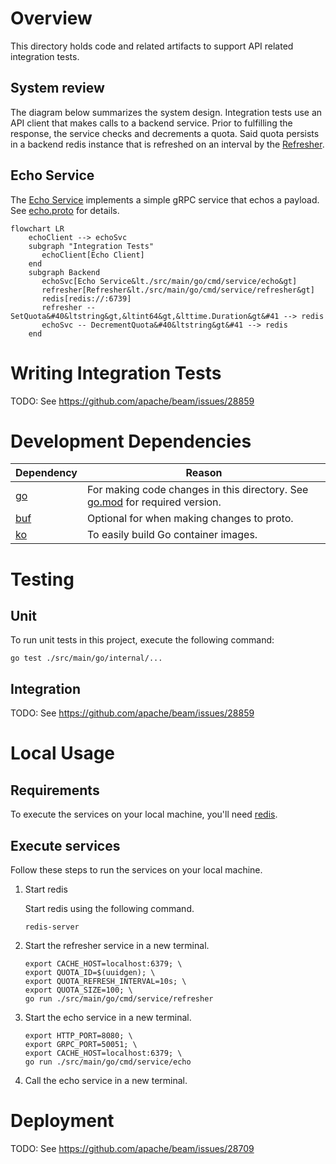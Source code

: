<!--
    Licensed to the Apache Software Foundation (ASF) under one
    or more contributor license agreements.  See the NOTICE file
    distributed with this work for additional information
    regarding copyright ownership.  The ASF licenses this file
    to you under the Apache License, Version 2.0 (the
    "License"); you may not use this file except in compliance
    with the License.  You may obtain a copy of the License at

      http://www.apache.org/licenses/LICENSE-2.0

    Unless required by applicable law or agreed to in writing,
    software distributed under the License is distributed on an
    "AS IS" BASIS, WITHOUT WARRANTIES OR CONDITIONS OF ANY
    KIND, either express or implied.  See the License for the
    specific language governing permissions and limitations
    under the License.
-->

# Overview

This directory holds code and related artifacts to support API related
integration tests.

## System review

The diagram below summarizes the system design. Integration tests use an API
client that makes calls to a backend service. Prior to fulfilling the response,
the service checks and decrements a quota. Said quota persists in a backend
redis instance that is refreshed on an interval by the
[Refresher](./src/main/go/cmd/service/refresher).

## Echo Service

The [Echo Service](./src/main/go/cmd/service/echo) implements a simple gRPC
service that echos a payload. See [echo.proto](./proto/echo/v1/echo.proto)
for details.

```mermaid
flowchart LR
    echoClient --> echoSvc
    subgraph "Integration Tests"
       echoClient[Echo Client]
    end
    subgraph Backend
       echoSvc[Echo Service&lt./src/main/go/cmd/service/echo&gt]
       refresher[Refresher&lt./src/main/go/cmd/service/refresher&gt]
       redis[redis://:6739]
       refresher -- SetQuota&#40&ltstring&gt,&ltint64&gt,&lttime.Duration&gt&#41 --> redis
       echoSvc -- DecrementQuota&#40&ltstring&gt&#41 --> redis
    end
```

# Writing Integration Tests

TODO: See https://github.com/apache/beam/issues/28859

# Development Dependencies

| Dependency                                          | Reason                                                                                 |
|-----------------------------------------------------|----------------------------------------------------------------------------------------|
| [go](https://go.dev)                                | For making code changes in this directory. See [go.mod](go.mod) for required version.  |
| [buf](https://github.com/bufbuild/buf#installation) | Optional for when making changes to proto.                                             |
| [ko](https://ko.build/install/)                     | To easily build Go container images.                                                   |

# Testing

## Unit

To run unit tests in this project, execute the following command:

```
go test ./src/main/go/internal/...
```

## Integration

TODO: See https://github.com/apache/beam/issues/28859

# Local Usage

## Requirements

To execute the services on your local machine, you'll need [redis](https://redis.io/docs/getting-started/installation/).

## Execute services

Follow these steps to run the services on your local machine.


1. Start redis
    
    Start redis using the following command.
    ```
    redis-server
    ```

1. Start the refresher service in a new terminal.
    ```
    export CACHE_HOST=localhost:6379; \
    export QUOTA_ID=$(uuidgen); \
    export QUOTA_REFRESH_INTERVAL=10s; \
    export QUOTA_SIZE=100; \
    go run ./src/main/go/cmd/service/refresher
    ```
1. Start the echo service in a new terminal.
    ```
    export HTTP_PORT=8080; \
    export GRPC_PORT=50051; \
    export CACHE_HOST=localhost:6379; \
    go run ./src/main/go/cmd/service/echo
    ```
1. Call the echo service in a new terminal.


# Deployment

TODO: See https://github.com/apache/beam/issues/28709
